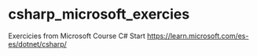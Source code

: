 # csharp_microsoft_exercies
Exercicies from Microsoft Course C#  Start https://learn.microsoft.com/es-es/dotnet/csharp/

